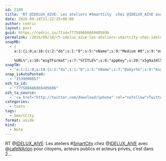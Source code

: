```yaml
---
id: 2189
title: 'RT @IDELUX_AIVE: Les ateliers #SmartCity  chez @IDELUX_AIVE avec @cafeNArlon pour citoyens, acteurs publics et acteurs privés, c&rsquo;est dans 2…'
date: 2016-09-18T21:22:25+00:00
author: cedric
layout: post
guid: https://cedric.io/?tid=777588606869405696
permalink: /2016/09/18/rt-idelux_aive-les-ateliers-smartcity-chez-idelux_aive-avec-cafenarlon-pour-citoyens-acteurs-publics-et-acteurs-prives-cest-dans-2/
snapMD:
  - |
    a:1:{i:0;a:18:{s:2:"do";s:1:"0";s:5:"nName";s:9:"Medium #0";s:9:"msgFormat";s:19:"%FULLTEXT%
    
    %URL%";s:10:"msgTFormat";s:7:"%TITLE%";s:6:"appKey";s:29:"x5g9a34l5z294i5y2q284e4g54454";s:6:"appSec";s:85:"d3h0a44e4s2b4i5u2r234m5f5b4v2l5q2a444h574347464a454x2w20374447494c484b4w2c464f5u2d4z2";s:8:"inclTags";s:1:"1";s:7:"fltrsOn";i:0;s:5:"fltrs";a:0:{}s:7:"proxyOn";i:0;s:7:"useSURL";i:0;s:1:"v";i:350;s:4:"publ";s:1:"0";s:11:"accessToken";s:65:"2353413aa5437433e5648ccf74a16119308317c52d1a24d8ed99f26add037528a";s:12:"appAppUserID";s:65:"104b21fd8da79171a6e7bf800d03b4b761204f242935e05d2d86850a6b1635f77";s:14:"appAppUserName";s:26:"Cédric Bousmanne (akyrho)";s:13:"appAppUserURL";s:26:"https://medium.com/@akyrho";s:7:"pubList";a:0:{}}}
snapTW:
  - 'a:1:{i:0;a:19:{s:2:"do";s:1:"0";s:5:"nName";s:7:"@akyrho";s:9:"msgFormat";s:26:"%TITLE%. %EXCERPT% - %URL%";s:6:"appKey";s:55:"x5g9a8325v2y475r3c4m48584n53446p423r3r5u3e356j5j3k4r2p3";s:6:"appSec";s:105:"d3h0a94o46415u594v3q5l5n5l4r4x474x4j484o473u4i5w2m4k494z2k344n306n5r3l5v2s554p4n3p3k45495c3z4v4d3m3u5w525";s:7:"fltrsOn";i:0;s:5:"fltrs";a:0:{}s:7:"proxyOn";i:0;s:7:"useSURL";i:0;s:1:"v";i:350;s:5:"twURL";s:25:"http://twitter.com/akyrho";s:11:"accessToken";s:50:"6678782-Eyg60SCeh7762DEIsYtTPD5GVeOuSN8ATMdF2Lpppe";s:14:"accessTokenSec";s:45:"PgGDCbcYLJnR5esZjY9ID72A33mUNCYnQwaQTBsojSJNa";s:5:"tw140";i:0;s:10:"riComments";s:1:"1";s:11:"riCommentsM";s:1:"1";s:12:"riCommentsAA";s:1:"1";s:8:"attchImg";s:1:"1";s:9:"wpImgSize";s:4:"full";}}'
snap_isAutoPosted:
  - "1539090857"
ozh_ta_id:
  - "777588606869405696"
ozh_ta_source:
  - '<a href="http://twitter.com/download/iphone" rel="nofollow">Twitter for iPhone</a>'
categories:
  - toots
tags:
  - SmartCity
format: aside
kind:
  - Note
---
```

RT <span class="username username_linked">@<a href="https://twitter.com/IDELUX_AIVE" title="Groupe IDELUX-AIVE">IDELUX_AIVE</a></span>: Les ateliers <span class="hashtag hashtag_local">#<a href="https://cedric.io/tag/smartcity/">SmartCity</a> chez <span class="username username_linked">@<a href="https://twitter.com/IDELUX_AIVE" title="Groupe IDELUX-AIVE">IDELUX_AIVE</a></span> avec <span class="username username_linked">@<a href="https://twitter.com/cafeNArlon" title="Café Numérique Arlon">cafeNArlon</a></span> pour citoyens, acteurs publics et acteurs privés, c&rsquo;est dans 2…</p>